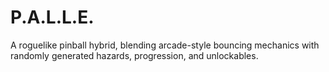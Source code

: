# P.A.L.L.E.
A roguelike pinball hybrid, blending arcade-style bouncing mechanics with randomly generated hazards, progression, and unlockables.
